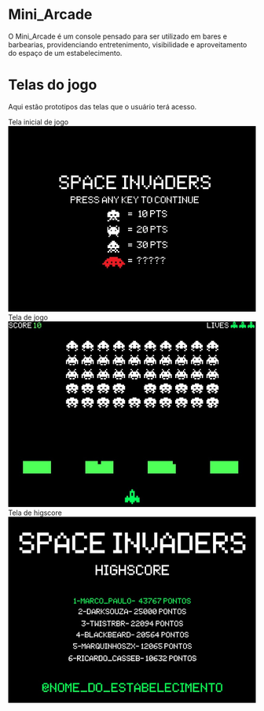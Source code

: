 # Mini_Arcade

O Mini_Arcade é um console pensado para ser utilizado em bares e barbearias, providenciando entretenimento, visibilidade e aproveitamento do espaço de um estabelecimento.

# Telas do jogo

Aqui estão prototipos das telas que o usuário terá acesso.

Tela inicial de jogo
![](Telas_Prototipo/TP1.jpg)
Tela de jogo
![](Telas_Prototipo/TP2.jpg)
Tela de higscore
![](Telas_Prototipo/TP3.jpg)
